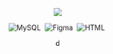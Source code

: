 


<p align="center">
  <img src="https://github-profile-trophy.vercel.app/?username=joaoschrock&theme=dark&row=2&no-bg=true&column=3&margin-w=15&margin-h=15" />
</p>

<div align="center">  
  
![MySQL](https://img.shields.io/badge/-mysql-0D1117?style=for-the-badge&logo=mysql&labelColor=0D1117)&nbsp;
![Figma](https://img.shields.io/badge/-figma-0D1117?style=for-the-badge&logo=figma&labelColor=0D1117)&nbsp;
![HTML](https://img.shields.io/badge/-HTML-0D1117?style=for-the-badge&logo=html5&labelColor=0D1117)&nbsp;
  
  
d

